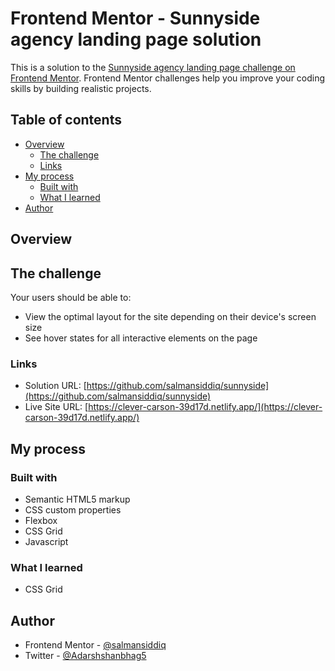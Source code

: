 # Frontend Mentor - Sunnyside agency landing page solution

This is a solution to the [Sunnyside agency landing page challenge on Frontend Mentor](https://www.frontendmentor.io/challenges/sunnyside-agency-landing-page-7yVs3B6ef). Frontend Mentor challenges help you improve your coding skills by building realistic projects.

## Table of contents

- [Overview](#overview)
  - [The challenge](#the-challenge)
  - [Links](#links)
- [My process](#my-process)
  - [Built with](#built-with)
  - [What I learned](#what-i-learned)
- [Author](#author)

## Overview 

## The challenge

Your users should be able to:

- View the optimal layout for the site depending on their device's screen size
- See hover states for all interactive elements on the page

### Links

- Solution URL: [https://github.com/salmansiddiq/sunnyside](https://github.com/salmansiddiq/sunnyside)
- Live Site URL: [https://clever-carson-39d17d.netlify.app/](https://clever-carson-39d17d.netlify.app/)

## My process

### Built with

- Semantic HTML5 markup
- CSS custom properties
- Flexbox
- CSS Grid
- Javascript

### What I learned
- CSS Grid

## Author
- Frontend Mentor - [@salmansiddiq](https://www.frontendmentor.io/profile/salmansiddiq)
- Twitter - [@Adarshshanbhag5](https://www.twitter.com/salmansiddiq)


